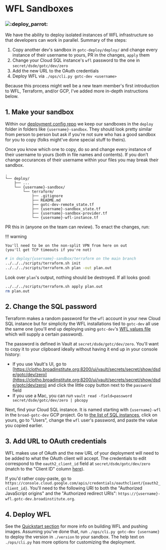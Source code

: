 # WFL Sandboxes
### ![:deploy_parrot:](https://emojis.slackmojis.com/emojis/images/1554740062/5584/deployparrot.gif ":deploy_parrot:")

We have the ability to deploy isolated instances of WFL infrastructure so that
developers can work in parallel. Summary of the steps:
1. Copy another dev's sandbox in `gotc-deploy/deploy/` and change every instance of
their username to yours, PR in the changes, `apply` them
2. Change your Cloud SQL instance's `wfl` password to the one in
`secret/dsde/gotc/dev/zero`
3. Add the new URL to the OAuth credentials
4. Deploy WFL via `./ops/cli.py gotc-dev <username>`

Because this process might well be a new team member's first introduction to WFL,
Terraform, and/or GCP, I've added more in-depth instructions below.

## 1. Make your sandbox
Within our [deployment config repo](https://github.com/broadinstitute/gotc-deploy)
we keep our sandboxes in the `deploy` folder in folders like `{username}-sandbox`.
They should look pretty similar from person to person but ask if you're not sure
who has a good sandbox for you to copy (folks might've done special stuff to theirs).

Once you know which one to copy, do so and change every instance of their username
to yours (both in file names and contents). If you don't change occurances of their
username within your files you may break their sandbox.

```
.
└── deploy/
    ├── ...
    └── {username}-sandbox/
        └── terraform/
            ├── .gitignore
            ├── README.md
            ├── gotc-dev-remote_state.tf
            ├── {username}-sandbox_state.tf
            ├── {username}-sandbox-provider.tf
            └── {username}-wfl-instance.tf
```

PR this in (anyone on the team can review). To enact the changes, run:

!!! warning

    You'll need to be on the non-split VPN from here on out
    (you'll get TCP timeouts if you're not)

```bash
# in deploy/{username}-sandbox/terraform on the main branch
../../../scripts/terraform.sh init
../../../scripts/terraform.sh plan -out plan.out
```

Look over `plan`'s output, nothing should be destroyed. If all looks good:
```bash
../../../scripts/terraform.sh apply plan.out
rm plan.out
```

## 2. Change the SQL password
Terraform makes a random password for the `wfl` account in your new Cloud SQL instance but for simplicity the WFL installations tied to `gotc-dev` all use the same one (you'll end up deploying using `gotc-dev`'s [WFL values file](https://github.com/broadinstitute/gotc-deploy/blob/master/deploy/gotc-dev/helm/wfl-values.yaml.ctmpl) which will supply a certain password).

The password is defined in Vault at `secret/dsde/gotc/dev/zero`. You'll want to copy it to your clipboard ideally without having it end up in your console history:
- If you use Vault's UI, go to [https://clotho.broadinstitute.org:8200/ui/vault/secrets/secret/show/dsde/gotc/dev/zero](https://clotho.broadinstitute.org:8200/ui/vault/secrets/secret/show/dsde/gotc/dev/zero) and click the little copy button next to the `password` field
- If you use a Mac, you can run `vault read -field=password secret/dsde/gotc/dev/zero | pbcopy`

Next, find your Cloud SQL instance. It is named starting with `{username}-wfl` in the `broad-gotc-dev` GCP project. Go to [the list of SQL instances](https://console.cloud.google.com/sql/instances?folder=&organizationId=&project=broad-gotc-dev), click on yours, go to "Users", change the `wfl` user's password, and paste the value you copied earlier.

## 3. Add URL to OAuth credentials
WFL makes use of OAuth and the new URL of your deployment will need to be added to what the OAuth client will accept. The credentials to edit correspond to the `oauth2_client_id` field at `secret/dsde/gotc/dev/zero` (match to the "Client ID" column [here](https://console.cloud.google.com/apis/credentials?project=broad-gotc-dev)).

If you'd rather copy-paste, go to `https://console.cloud.google.com/apis/credentials/oauthclient/{oauth2_client_id}`. You'll need to the following URI to both the "Authorized JavaScript origins" and the "Authorized redirect URIs": `https://{username}-wfl.gotc-dev.broadinstitute.org`.

## 4. Deploy WFL
See the [Quickstart section](/docs/md/README.md) for more info on building WFL and pushing images. Assuming you've done that, run `./ops/cli.py gotc-dev {username}` to deploy the version in `./version` to your sandbox. The help text on `./ops/cli.py` has more options for customizing the deployment.
